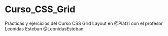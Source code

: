 # Curso_CSS_Grid
Prácticas y ejercicios del Curso CSS Grid Layout en @Platzi con el profesor Leonidas Esteban @LeonidasEsteban
